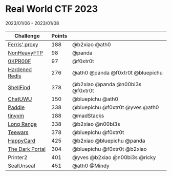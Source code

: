 # Real World CTF 2023

2023/01/06 - 2023/01/08

| Challenge                               | Points |                                  |
|-----------------------------------------|--------|----------------------------------|
| [Ferris' proxy](./rev_ferrisproxy/)     | 188    | @b2xiao @ath0                    |
| [NonHeavyFTP](./pwn_nonheavyftp)        | 98     | @panda                           |
| [0KPR00F](./crypto_0KPR00F/)            | 97     | @f0xtr0t                         |
| [Hardened Redis](./pwn_hardenedredis/)  | 276    | @ath0 @panda @f0xtr0t @bluepichu |
| [ShellFind](./pwn_shellfind/)           | 378    | @b2xiao @panda @n00bi3s @f0xtr0t |
| [ChatUWU](./web_chatuwu/)               | 150    | @bluepichu @ath0                 |
| [Paddle](./pwn_paddle/)                 | 338    | @bluepichu @f0xtr0t @yves @ath0  |
| [tinyvm](./pwn_tinyvm/)                 | 188    | @madStacks                       |
| [Long Range](./misc_longrange/)         | 338    | @b2xiao @n00bi3s                 |
| [Teewars](./pwn_teewars/)               | 378    | @bluepichu @f0xtr0t              |
| [HappyCard](./pwn_happycard/)           | 425    | @b2xiao @bluepichu @panda        |
| [The Dark Portal](./web_thedarkportal/) | 304    | @bluepichu @f0xtr0t @b2xiao      |
| Printer2                                | 401    | @yves @b2xiao @n00bi3s @ricky    |
| SealUnseal                              | 451    | @ath0 @Mindy                     |
